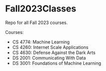 # Fall2023Classes
Repo for all Fall 2023 courses. 

Courses: 

- CS 4774: Machine Learning
- CS 4260: Internet Scale Applications
- CS 4630: Defense Against the Dark Arts
- DS 2001: Communicating With Data
- DS 3001: Foundations of Machine Learning
